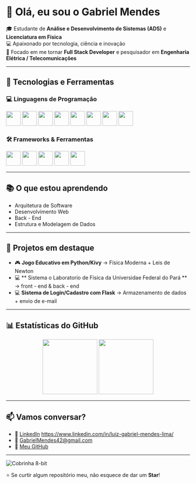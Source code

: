 # 👋 Olá, eu sou o Gabriel Mendes  

🎓 Estudante de **Análise e Desenvolvimento de Sistemas (ADS)** e **Licenciatura em Física**  
💻 Apaixonado por tecnologia, ciência e inovação  
🚀 Focado em me tornar **Full Stack Developer** e pesquisador em **Engenharia Elétrica / Telecomunicações**  

---

## 🔧 Tecnologias e Ferramentas  

### 💻 Linguagens de Programação  
<p align="left">
  <img src="https://cdn.jsdelivr.net/gh/devicons/devicon/icons/html5/html5-original.svg" width="40" height="40"/>
  <img src="https://cdn.jsdelivr.net/gh/devicons/devicon/icons/css3/css3-original.svg" width="40" height="40"/>
  <img src="https://cdn.jsdelivr.net/gh/devicons/devicon/icons/javascript/javascript-original.svg" width="40" height="40"/>
  <img src="https://cdn.jsdelivr.net/gh/devicons/devicon/icons/python/python-original.svg" width="40" height="40"/>
  <img src="https://cdn.jsdelivr.net/gh/devicons/devicon/icons/java/java-original.svg" width="40" height="40"/>
  <img src="https://cdn.jsdelivr.net/gh/devicons/devicon/icons/c/c-original.svg" width="40" height="40"/>
  <img src="https://cdn.jsdelivr.net/gh/devicons/devicon/icons/cplusplus/cplusplus-original.svg" width="40" height="40"/>
  <img src="https://cdn.jsdelivr.net/gh/devicons/devicon/icons/csharp/csharp-original.svg" width="40" height="40"/>
</p>

### 🛠️ Frameworks & Ferramentas  
<p align="left">
  <img src="https://cdn.jsdelivr.net/gh/devicons/devicon/icons/react/react-original.svg" width="40" height="40"/>
  <img src="https://cdn.jsdelivr.net/gh/devicons/devicon/icons/nodejs/nodejs-original.svg" width="40" height="40"/>
  <img src="https://cdn.jsdelivr.net/gh/devicons/devicon/icons/flask/flask-original.svg" width="40" height="40"/>
  <img src="https://cdn.jsdelivr.net/gh/devicons/devicon/icons/git/git-original.svg" width="40" height="40"/>
  <img src="https://cdn.jsdelivr.net/gh/devicons/devicon/icons/linux/linux-original.svg" width="40" height="40"/>
</p>

---

## 📚 O que estou aprendendo  
- Arquitetura de Software 
- Desenvolvimento Web
- Back - End
- Estrutura e Modelagem de Dados
  
  

---

## 🚀 Projetos em destaque  
- 🎮 **Jogo Educativo em Python/Kivy** → Física Moderna + Leis de Newton  
- 💻 ** Sistema o Laboratorio de Física da Universidae Federal do Pará ** → front - end & back - end
- 💻 **Sistema de Login/Cadastro com Flask** → Armazenamento de dados + envio de e-mail  

---

## 📊 Estatísticas do GitHub  

<p align="center">
  <img src="https://github-readme-stats.vercel.app/api?username=LuizMendesLima&show_icons=true&theme=radical" height="150"/>
  <img src="https://github-readme-stats.vercel.app/api/top-langs/?username=LuizMendesLima&layout=compact&theme=radical" height="150"/>
</p>

---

## 📫 Vamos conversar?  
- 💼 [LinkedIn](#) https://www.linkedin.com/in/luiz-gabriel-mendes-lima/ 
- 📧 GabrielMendes42@gmail.com
- 🐙 [Meu GitHub](https://github.com/LuizMnedesLima)  

---
![Cobrinha 8-bit](snake.gif)


⭐ Se curtir algum repositório meu, não esquece de dar um **Star**!
